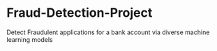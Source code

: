 # Fraud-Detection-Project
Detect Fraudulent applications for a bank account via diverse machine learning models
